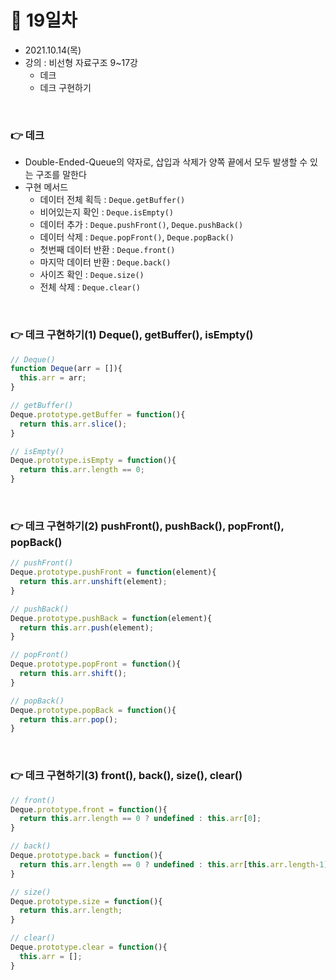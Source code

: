 # 📌 19일차 
- 2021.10.14(목)
- 강의 : 비선형 자료구조 9~17강
  - 데크
  - 데크 구현하기
  
<br>

### 👉 데크
- Double-Ended-Queue의 약자로, 삽입과 삭제가 양쪽 끝에서 모두 발생할 수 있는 구조를 말한다
- 구현 메서드
  - 데이터 전체 획득 : `Deque.getBuffer()`
  - 비어있는지 확인 : `Deque.isEmpty()`
  - 데이터 추가 : `Deque.pushFront()`, `Deque.pushBack()`
  - 데이터 삭제 : `Deque.popFront()`, `Deque.popBack()`
  - 첫번째 데이터 반환 : `Deque.front()`
  - 마지막 데이터 반환 : `Deque.back()`
  - 사이즈 확인 : `Deque.size()`
  - 전체 삭제 : `Deque.clear()`
<br> 



### 👉 데크 구현하기(1) Deque(), getBuffer(), isEmpty()
```javascript
// Deque()
function Deque(arr = []){
  this.arr = arr;
}

// getBuffer()
Deque.prototype.getBuffer = function(){
  return this.arr.slice();
}

// isEmpty()
Deque.prototype.isEmpty = function(){
  return this.arr.length == 0;
}
```

<br>




### 👉 데크 구현하기(2) pushFront(), pushBack(), popFront(), popBack()
```javascript
// pushFront()
Deque.prototype.pushFront = function(element){
  return this.arr.unshift(element);
}

// pushBack()
Deque.prototype.pushBack = function(element){
  return this.arr.push(element);
}

// popFront()
Deque.prototype.popFront = function(){
  return this.arr.shift();
}

// popBack()
Deque.prototype.popBack = function(){
  return this.arr.pop();
}
```

<br>




### 👉 데크 구현하기(3) front(), back(), size(), clear()
```javascript
// front()
Deque.prototype.front = function(){
  return this.arr.length == 0 ? undefined : this.arr[0];
}

// back()
Deque.prototype.back = function(){
  return this.arr.length == 0 ? undefined : this.arr[this.arr.length-1];
}

// size()
Deque.prototype.size = function(){
  return this.arr.length;
}

// clear()
Deque.prototype.clear = function(){
  this.arr = [];
}

```

<br>

